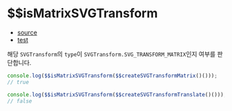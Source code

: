 # \$\$isMatrixSVGTransform

- [source](./isMatrixSVGTransform.index.js)
- [test](./isMatrixSVGTransform.spec.js)

해당 `SVGTransform`의 `type`이 `SVGTransform.SVG_TRANSFORM_MATRIX`인지 여부를 판단합니다.

```javascript
console.log($$isMatrixSVGTransform($$createSVGTransformMatrix()()));
// true
```

```javascript
console.log($$isMatrixSVGTransform($$createSVGTransformTranslate()()));
// false
```
